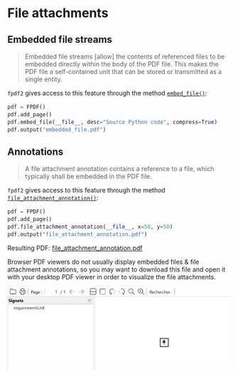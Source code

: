 # File attachments #

## Embedded file streams

> Embedded file streams [allow] the contents of referenced files to be embedded directly within the body of the PDF
file. This makes the PDF file a self-contained unit that can be stored or transmitted as a single entity.

`fpdf2` gives access to this feature through the method [`embed_file()`](fpdf/fpdf.html#fpdf.fpdf.FPDF.embed_file):

```python
pdf = FPDF()
pdf.add_page()
pdf.embed_file(__file__, desc="Source Python code", compress=True)
pdf.output("embedded_file.pdf")
```

## Annotations

> A file attachment annotation contains a reference to a file, which typically shall be embedded in the
PDF file.

`fpdf2` gives access to this feature through the method [`file_attachment_annotation()`](fpdf/fpdf.html#fpdf.fpdf.FPDF.file_attachment_annotation):

```python
pdf = FPDF()
pdf.add_page()
pdf.file_attachment_annotation(__file__, x=50, y=50)
pdf.output("file_attachment_annotation.pdf")
```

Resulting PDF: [file_attachment_annotation.pdf](https://github.com/py-pdf/fpdf2/blob/master/test/file_attachment_annotation.pdf)

Browser PDF viewers do not usually display embedded files & file attachment annotations,
so you may want to download this file and open it with your desktop PDF viewer in order to visualize the file attachments.

![Screenshot of an embedded file & annotation rendered by Sumatra PDF reader](file_attachment_annotation.png)
